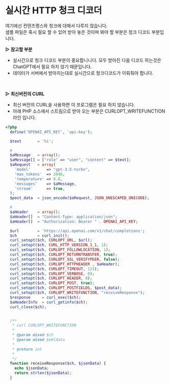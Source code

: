 # 실시간 HTTP 청크 디코더
여기에선 컨텐츠랭스와 청크에 대해서 다루지 않습니다.<br>
샘플 파일은 혹시 필요 할 수 있어 받아 놓은 것이며 봐야 할 부분은 청크 디코드 부분입니다.

**▷ 참고할 부분**<br>
- 실시간으로 청크 디코드 부분이 중요합니니다. 모두 받아진 다음 디코드 하는것은 ChatGPT에서 필요 하지 않기 때문입니다.<br>
- 데이터가 서버에서 받아지는대로 실시간으로 청크디코드가 이뤄줘야 합니다.<br>
<br>

**▷ 최신버전의 CURL**<br>
- 최신 버전의 CURL을 사용하면 이 프로그램은 필요 하지 않습니다.<br>
- 아래 PHP 소스에서 스트림으로 받아 오는 부분은 CURLOPT_WRITEFUNCTION 라인 입니다.
```php
<?php
  define('OPENAI_API_KEY', 'api-key');

  $text       = 'hi';

  #
  $aMessage   = array();
  $aMessage[] = ["role" => "user", "content" => $text];
  $aRequest   = array(
    'model'       => "gpt-3.5-turbo",
    'max_tokens'  => 2048,
    'temperature' => 0.8,
    'messages'    => $aMessage,
    'stream'      => true,
  );
  $post_data  = json_encode($aRequest, JSON_UNESCAPED_UNICODE);

  #
  $aHeader    = array();
  $aHeader[]  = "Content-Type: application/json";
  $aHeader[]  = "Authorization: Bearer " . OPENAI_API_KEY;

  $url        = 'https://api.openai.com/v1/chat/completions';
  $ch         = curl_init();
  curl_setopt($ch, CURLOPT_URL, $url);
  curl_setopt($ch, CURL_HTTP_VERSION_1_1, 1);
  curl_setopt($ch, CURLOPT_FOLLOWLOCATION, 1);
  curl_setopt($ch, CURLOPT_RETURNTRANSFER, true);
  curl_setopt($ch, CURLOPT_SSL_VERIFYPEER, false);
  curl_setopt($ch, CURLOPT_HTTPHEADER , $aHeader);
  curl_setopt($ch, CURLOPT_TIMEOUT, 123);
  curl_setopt($ch, CURLOPT_VERBOSE, 0);
  curl_setopt($ch, CURLOPT_HEADER, 0);
  curl_setopt($ch, CURLOPT_POST, true);
  curl_setopt($ch, CURLOPT_POSTFIELDS, $post_data);
  curl_setopt($ch, CURLOPT_WRITEFUNCTION, "receiveResponse");
  $response     = curl_exec($ch);
  $aHeaderInfo  = curl_getinfo($ch);
  curl_close($ch);


  /**
   * curl CURLOPT_WRITEFUNCTION
   *
   * @param mixed $ch
   * @param mixed $xmldata
   *
   * @return int
   *
   */
  function receiveResponse($ch, $jsonData) {
    echo $jsonData;
    return strlen($jsonData);
  }
```
